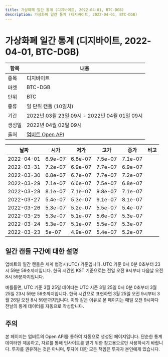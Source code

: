 ```yaml
---
title: 가상화폐 일간 통계 (디지바이트, 2022-04-01, BTC-DGB)
description: 가상화폐 일간 통계 (디지바이트, 2022-04-01, BTC-DGB)
---
```



가상화폐 일간 통계 (디지바이트, 2022-04-01, BTC-DGB)
===

|항목|내용|
|--|--|
|종목|디지바이트|
|마켓|BTC-DGB|
|단위|BTC|
|종류|일 단위 캔들 (10일치)|
|기간|2022년 03월 23일 09시 - 2022년 04월 01일 09시|
|생성일|2022년 04월 02일 09시|
|출처|[업비트 Open API](https://docs.upbit.com)|


|날짜|시가|저가|고가|종가|비고|
|--|--|--|--|--|--|
|2022-04-01|6.9e-07|6.8e-07|7.5e-07|7.1e-07|    |
|2022-03-31|7.2e-07|6.9e-07|7.7e-07|6.9e-07|    |
|2022-03-30|6.8e-07|6.7e-07|7.7e-07|7.2e-07|    |
|2022-03-29|7.1e-07|6.6e-07|7.5e-07|6.8e-07|    |
|2022-03-28|8.1e-07|7.1e-07|9.8e-07|7.1e-07|    |
|2022-03-27|5.4e-07|5.3e-07|9.1e-07|8.1e-07|    |
|2022-03-26|5.3e-07|5.2e-07|5.5e-07|5.4e-07|    |
|2022-03-25|5.3e-07|5.1e-07|5.6e-07|5.3e-07|    |
|2022-03-24|5.3e-07|5.1e-07|5.5e-07|5.3e-07|    |
|2022-03-23|5e-07|4.9e-07|5.4e-07|5.2e-07|    |


일간 캔들 구간에 대한 설명
---


업비트의 일간 캔들은 세계 협정시(UTC) 기준입니다. 
UTC 기준 0시 0분 0초부터 23시 59분 59초까지입니다. 
한국 시간인 KST 기준으로는 전일 오전 9시부터 다음날 오전 8시 59분까지입니다. 


예를들면, UTC 기준 3월 25일 데이터는 UTC 시준 3월 25일 0시 0분 0초부터 3월 25일 23시 59분 59초까지입니다. 
한국 시간으로 표현하면 3월 25일 오전 9시부터 3월 26일 오전 8시 59분까지입니다. 
이와 같은 이유로 본 페이지는 매일 오전 9시마다 전날의 통계 데이터를 자동으로 작성합니다. 


주의
---


본 페이지는 업비트의 Open API를 통하여 자동으로 생성된 페이지입니다. 
단순한 통계 데이터만 제공하고, 자료를 통해 인사이트를 얻기 위한 참고용으로만 사용하시기 바랍니다. 
투자를 권유하는 것은 아니며, 투자에 대한 모든 책임은 투자자 본인에게 있습니다. 
